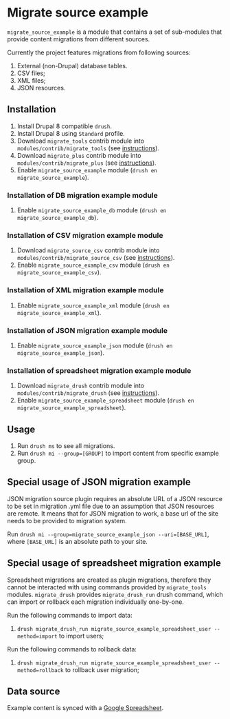 # Migrate source example

`migrate_source_example` is a module that contains a set of sub-modules that provide content migrations from different
sources.

Currently the project features migrations from following sources:

1. External (non-Drupal) database tables.
2. CSV files;
3. XML files;
4. JSON resources.

## Installation

1. Install Drupal 8 compatible `drush`.
2. Install Drupal 8 using `Standard` profile.
3. Download `migrate_tools` contrib module into `modules/contrib/migrate_tools` (see [instructions](https://www.drupal.org/project/migrate_tools/git-instructions)).
4. Download `migrate_plus` contrib module into `modules/contrib/migrate_plus` (see [instructions](https://www.drupal.org/project/migrate_plus/git-instructions)).
5. Enable `migrate_source_example` module (`drush en migrate_source_example`).

### Installation of DB migration example module
1. Enable `migrate_source_example_db` module (`drush en migrate_source_example_db`).

### Installation of CSV migration example module
1. Download `migrate_source_csv` contrib module into `modules/contrib/migrate_source_csv` (see [instructions](https://www.drupal.org/project/migrate_source_csv/git-instructions)).
2. Enable `migrate_source_example_csv` module (`drush en migrate_source_example_csv`).

### Installation of XML migration example module
1. Enable `migrate_source_example_xml` module (`drush en migrate_source_example_xml`).

### Installation of JSON migration example module
1. Enable `migrate_source_example_json` module (`drush en migrate_source_example_json`).

### Installation of spreadsheet migration example module
1. Download `migrate_drush` contrib module into `modules/contrib/migrate_drush` (see [instructions](https://www.drupal.org/project/migrate_drush/git-instructions)).
2. Enable `migrate_source_example_spreadsheet` module (`drush en migrate_source_example_spreadsheet`).

## Usage

1. Run `drush ms` to see all migrations.
2. Run `drush mi --group=[GROUP]` to import content from specific example group.

## Special usage of JSON migration example

JSON migration source plugin requires an absolute URL of a JSON resource to be set in migration .yml file due to
an assumption that JSON resources are remote. It means that for JSON migration to work, a base url of the site
needs to be provided to migration system.

Run `drush mi --group=migrate_source_example_json --uri=[BASE_URL]`, where `[BASE_URL]` is an absolute path to your
site.

## Special usage of spreadsheet migration example

Spreadsheet migrations are created as plugin migrations, therefore they cannot be interacted with using commands
provided by `migrate_tools` modules. `migrate_drush` provides `migrate_drush_run` drush command, which can import
or rollback each migration individually one-by-one.

Run the following commands to import data:

1. `drush migrate_drush_run migrate_source_example_spreadsheet_user --method=import` to import users;

Run the following commands to rollback data:

1. `drush migrate_drush_run migrate_source_example_spreadsheet_user --method=rollback` to rollback user migration;

## Data source

Example content is synced with a [Google Spreadsheet](https://goo.gl/Iq2Tk6).
